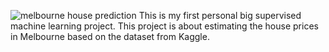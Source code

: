 ![melbourne house prediction](https://github.com/tomadonna1/Melbourne-housing/assets/124748606/bba4d4e2-0624-4bca-b3e2-531445775d15)
This is my first personal big supervised machine learning project. This project is about estimating the house prices in Melbourne based on the dataset from Kaggle.
